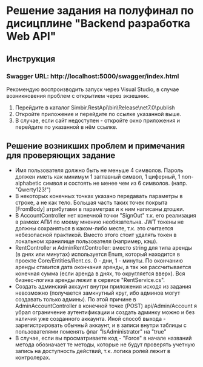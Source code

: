 # Решение задания на полуфинал по дисицплине "Backend разработка Web API"
## Инструкция
### Swagger URL: http://localhost:5000/swagger/index.html
Рекомендую воспроизводить запуск через Visual Studio, в случае возникновения проблем с открытием через экзешник.

1. Перейдите в каталог Simbir.RestApi\bin\Release\net7.0\publish
2. Откройте приложение и перейдите по ссылке указанной выше.
3. В случае, если сайт недоступен - откройте окно приложения и перейдите по указанной в нём ссылке.


## Решение возникших проблем и примечания для проверяющих задание
- Имя пользователя должно быть не меньше 4 символов. Пароль должен иметь как минимум 1 заглавный символ, 1 циферный, 1 non-alphabetic символ и состоять не менее чем из 6 символов. (напр. "Qwerty123!")
- В некоторых конечных точках указано передавать параметры в строке, а не как тело. Большая часть таких точек покрыта [FromBody] атрибутами в параметрах и к ним написаны дтошки.
- В AccountController нет конечной точки "SignOut" т.к. его реализация в рамках АПИ по моему мнению необязательна. JWT токены не должны сохраняться в каком-либо месте, т.к. это считается небезопасной практикой. Вместо этого стоит удалять токен в локальном хранилище пользователя (например, кэш). 
- RentController и AdminRentController: вместо string для типа аренды (в днях или минутах) используется Enum, который находится в проекте Core/Entities/Rent.cs. 0 - дни, 1 - минуты. По окончанию аренды ставится дата окончания аренды, а так же рассчитывается конечная сумма (если аренда в днях, то округляется вверх). Вся бизнес-логика аренды лежит в сервисе "RentService.cs".
- Создать админский аккаунт внутри приложения исходя из задания невозможно (получается замкнутный круг, ибо админов могут создавать только админы). По этой причине в AdminAccountController в конечной точке (POST) api/Admin/Account я убрал ограничение аутентификации и создать админку можно и без наличия уже созданного аккаунта. Иной способ выхода - зарегистрировать обычный аккаунт, и в записи внутри таблицы с пользователями поменять флаг "IsAdministrator" на "true"
- В случае, если вы просматриваете код - "Force" в начале названий метода обозначает те методы, которые не будут проверять учетную запись на доступность действий, т.к. логика ролей лежит в контролерах. 
